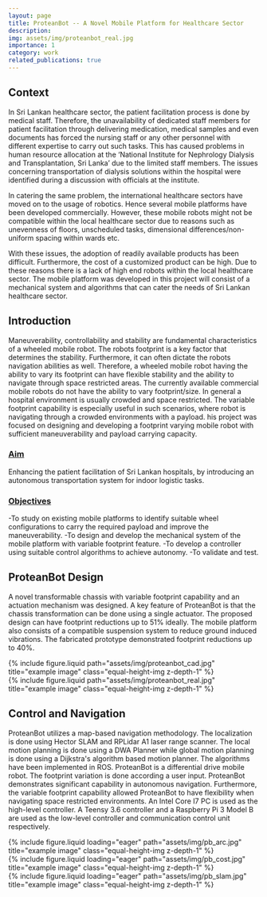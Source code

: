 ```yaml
---
layout: page
title: ProteanBot -- A Novel Mobile Platform for Healthcare Sector
description: 
img: assets/img/proteanbot_real.jpg
importance: 1
category: work
related_publications: true
---
```



<style>
.equal-height-img {
  height: 220px;               /* uniform visual height */
  width: 100%;
  object-fit: contain;         /* keep full image visible, no cropping */
  background-color: #fafafa;   /* light neutral background for padding */
  border-radius: 8px;          /* consistent rounded corners */
  box-shadow: 0 2px 6px rgba(0,0,0,0.1); /* soft shadow */
  padding: 4px;                /* optional small inner padding */
}
</style>

<h2>Context</h2>
In Sri Lankan healthcare sector, the patient facilitation process is done by medical staff. Therefore, the unavailability of dedicated staff members for patient facilitation through delivering medication, medical samples and even documents has forced the nursing staff or any other personnel with different expertise to carry out such tasks. This has caused problems in human resource allocation at the ‘National Institute for Nephrology Dialysis and Transplantation, Sri Lanka’ due to the limited staff members. The issues concerning transportation of dialysis solutions within the hospital were identified during a discussion with officials at the institute.

In catering the same problem, the international healthcare sectors have moved on to the usage of robotics. Hence several mobile platforms have been developed commercially. However, these mobile robots might not be compatible within the local healthcare sector due to reasons such as unevenness of floors, unscheduled tasks, dimensional differences/non-uniform spacing within wards etc.

With these issues, the adoption of readily available products has been difficult. Furthermore, the cost of a customized product can be high. Due to these reasons there is a lack of high end robots within the local healthcare sector. The mobile platform was developed in this project will consist of a mechanical system and algorithms that can cater the needs of Sri Lankan healthcare sector. 

<h2>Introduction</h2>

Maneuverability, controllability and stability are fundamental characteristics of a wheeled mobile robot. The robots footprint is a key factor that determines the stability. Furthermore, it can often dictate the robots navigation abilities as well. Therefore, a wheeled mobile robot having the ability to vary its footprint can have flexible stability and the ability to navigate through space restricted areas. The currently available commercial mobile robots do not have the ability to vary footprint/size. In general a hospital environment is usually crowded and space restricted. The variable footprint capability is especially useful in such scenarios, where robot is navigating through a crowded environments with a payload. his project was focused on designing and developing a footprint varying mobile robot with sufficient maneuverability and payload carrying capacity.

<h3><u>Aim</u></h3>
Enhancing the patient facilitation of Sri Lankan hospitals, by introducing an autonomous transportation system for indoor logistic tasks.

<h3><u>Objectives</u></h3>
-To study on existing mobile platforms to identify suitable wheel configurations to carry the required payload and improve the maneuverability.
-To design and develop the mechanical system of the mobile platform with variable footprint feature.
-To develop a controller using suitable control algorithms to achieve autonomy.
-To validate and test.

<h2>ProteanBot Design</h2>

A novel transformable chassis with variable footprint capability and an actuation mechanism was designed. A key feature of ProteanBot is that the chassis transformation can be done using a single actuator. The proposed design can have footprint reductions up to 51% ideally.  The mobile platform also consists of a compatible suspension system to reduce ground induced vibrations. The fabricated prototype demonstrated footprint reductions up to 40%.

<div class="row justify-content-sm-center">
    <div class="col-sm-8 mt-3 mt-md-0">
        {% include figure.liquid path="assets/img/proteanbot_cad.jpg" title="example image" class="equal-height-img z-depth-1" %}
    </div>
    <div class="col-sm-4 mt-3 mt-md-0">
        {% include figure.liquid path="assets/img/proteanbot_real.jpg" title="example image" class="equal-height-img z-depth-1" %}
    </div>
</div>

<h2>Control and Navigation</h2>

ProteanBot utilizes a map-based navigation methodology. The localization is done using Hector SLAM and RPLidar A1 laser range scanner. The local motion planning is done using a DWA Planner while global motion planning is done using a Dijkstra's algorithm based motion planner. The algorithms have been implemented in ROS. ProteanBot is a differential drive mobile robot. The footprint variation is done according a user input. ProteanBot demonstrates significant capability in autonomous navigation. Furthermore, the variable footprint capability allowed ProteanBot to have flexibility when navigating space restricted environments. An Intel Core I7 PC is used as the high-level controller. A Teensy 3.6 controller and a Raspberry Pi 3 Model B are used as the low-level controller and communication control unit respectively. 

<div class="row">
    <div class="col-sm mt-3 mt-md-0">
        {% include figure.liquid loading="eager" path="assets/img/pb_arc.jpg" title="example image" class="equal-height-img z-depth-1" %}
    </div>
    <div class="col-sm mt-3 mt-md-0">
        {% include figure.liquid loading="eager" path="assets/img/pb_cost.jpg" title="example image" class="equal-height-img z-depth-1" %}
    </div>
    <div class="col-sm mt-3 mt-md-0">
        {% include figure.liquid loading="eager" path="assets/img/pb_slam.jpg" title="example image" class="equal-height-img z-depth-1" %}
    </div>
</div>
